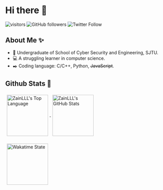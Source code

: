 # Hi there 👋

![visitors](https://visitor-badge.glitch.me/badge?page_id=ZainLLL)
![GitHub followers](https://img.shields.io/github/followers/ZainLLL?label=Follow&style=social)
![Twitter Follow](https://img.shields.io/twitter/follow/Zain_LLL?label=ZainLLL&style=social)

## About Me :sparkles:
- :boy: Undergraduate of School of Cyber Security and Engineering, SJTU.
- :computer: A struggling learner in computer science.
- :black_nib: Coding language: C/C++, Python, ~~JavaScript~~.

## Github Stats :triangular_flag_on_post:

<a href="https://github.com/ZainLLL">
  <img align="center" src="https://github-readme-stats-psi-beryl.vercel.app/api/top-langs/?username=ZainLLL&layout=compact&theme=onedark&&langs_count=5" alt="ZainLLL's Top Language"   height="130" hspace="5" vspace="5"/>
</a>

<a href="https://github.com/ZainLLL">
  <img align="center" src="https://github-readme-stats-psi-beryl.vercel.app/api?username=ZainLLL&theme=onedark&hide=prs,issues&show_icons=true" alt="ZainLLL's GitHub Stats"  height="130" hspace="5" vspace="5"/>
</a>
<p><p>
<a href="https://github.com/ZainLLL">
<img align="center" src="https://github-readme-stats.vercel.app/api/wakatime?username=ZainLLL&theme=onedark" alt="Wakatime State"  height="130" vspace="5" hspace="5"/>
</a>

